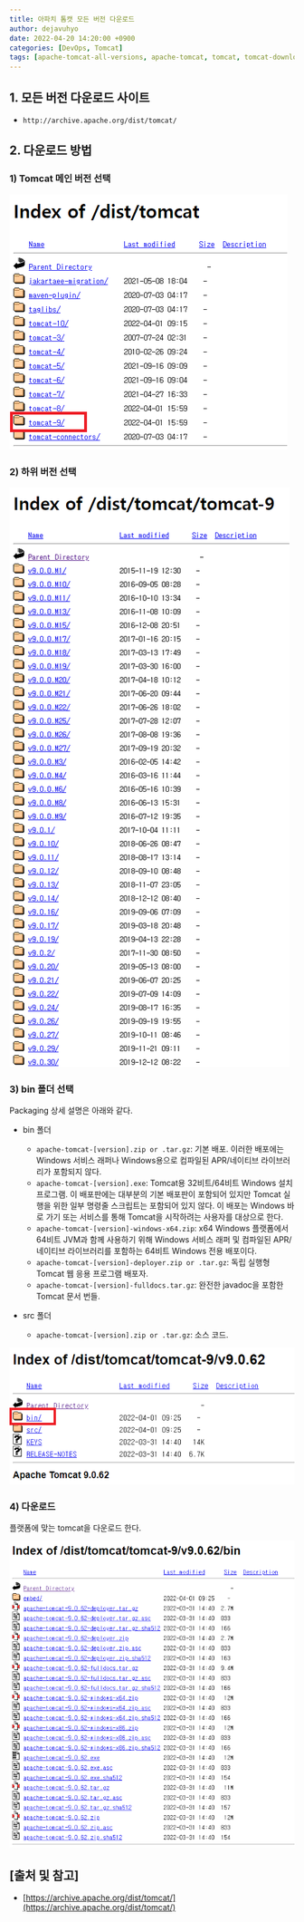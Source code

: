 ```yaml
---
title: 아파치 톰캣 모든 버전 다운로드
author: dejavuhyo
date: 2022-04-20 14:20:00 +0900
categories: [DevOps, Tomcat]
tags: [apache-tomcat-all-versions, apache-tomcat, tomcat, tomcat-download, tomcat-all-versions, 아파치-톰캣, 아파치-톰캣-다운로드, 아파치-톰캣-모든-버전, 톰캣-다운로드]
---
```


## 1. 모든 버전 다운로드 사이트

* `http://archive.apache.org/dist/tomcat/`

## 2. 다운로드 방법

### 1) Tomcat 메인 버전 선택

![tomcat-version](/assets/img/2022-04-20-download-apache-tomcat-all-versions/tomcat-version.png)

### 2) 하위 버전 선택

![subversion](/assets/img/2022-04-20-download-apache-tomcat-all-versions/subversion.png)

### 3) bin 폴더 선택
Packaging 상세 설명은 아래와 같다.

* bin 폴더
  - `apache-tomcat-[version].zip or .tar.gz`: 기본 배포. 이러한 배포에는 Windows 서비스 래퍼나 Windows용으로 컴파일된 APR/네이티브 라이브러리가 포함되지 않다.
  - `apache-tomcat-[version].exe`: Tomcat용 32비트/64비트 Windows 설치 프로그램. 이 배포판에는 대부분의 기본 배포판이 포함되어 있지만 Tomcat 실행을 위한 일부 명령줄 스크립트는 포함되어 있지 않다. 이 배포는 Windows 바로 가기 또는 서비스를 통해 Tomcat을 시작하려는 사용자를 대상으로 한다.
  - `apache-tomcat-[version]-windows-x64.zip`: x64 Windows 플랫폼에서 64비트 JVM과 함께 사용하기 위해 Windows 서비스 래퍼 및 컴파일된 APR/네이티브 라이브러리를 포함하는 64비트 Windows 전용 배포이다.
  - `apache-tomcat-[version]-deployer.zip or .tar.gz`: 독립 실행형 Tomcat 웹 응용 프로그램 배포자.
  - `apache-tomcat-[version]-fulldocs.tar.gz`: 완전한 javadoc을 포함한 Tomcat 문서 번들.

* src 폴더
  - `apache-tomcat-[version].zip or .tar.gz`: 소스 코드.

![bin](/assets/img/2022-04-20-download-apache-tomcat-all-versions/bin.png)

### 4) 다운로드
플랫폼에 맞는 tomcat을 다운로드 한다.

![download](/assets/img/2022-04-20-download-apache-tomcat-all-versions/download.png)

## [출처 및 참고]
* [https://archive.apache.org/dist/tomcat/](https://archive.apache.org/dist/tomcat/)
